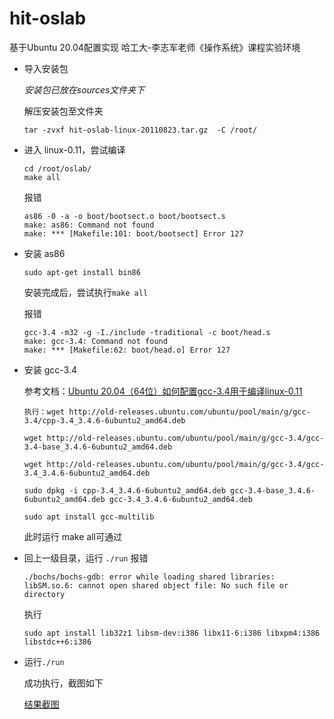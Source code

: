 # hit-oslab
基于Ubuntu 20.04配置实现 哈工大-李志军老师《操作系统》课程实验环境

- 导入安装包
    
    *安装包已放在sources文件夹下*

    解压安装包至文件夹
    ```
    tar -zvxf hit-oslab-linux-20110823.tar.gz  -C /root/
    ```
- 进入 linux-0.11，尝试编译
    ```
    cd /root/oslab/
    make all
    ```
    报错 
    ```
    as86 -0 -a -o boot/bootsect.o boot/bootsect.s
    make: as86: Command not found
    make: *** [Makefile:101: boot/bootsect] Error 127
    ```
- 安装 as86
    ```
    sudo apt-get install bin86
    ```
    安装完成后，尝试执行`make all`

    报错
    ```
    gcc-3.4 -m32 -g -I./include -traditional -c boot/head.s
    make: gcc-3.4: Command not found
    make: *** [Makefile:62: boot/head.o] Error 127
    ```

- 安装 gcc-3.4

    参考文档：[Ubuntu 20.04（64位）如何配置gcc-3.4用于编译linux-0.11](https://www.bilibili.com/read/cv6353911/)

    ```
    执行：wget http://old-releases.ubuntu.com/ubuntu/pool/main/g/gcc-3.4/cpp-3.4_3.4.6-6ubuntu2_amd64.deb 

    wget http://old-releases.ubuntu.com/ubuntu/pool/main/g/gcc-3.4/gcc-3.4-base_3.4.6-6ubuntu2_amd64.deb

    wget http://old-releases.ubuntu.com/ubuntu/pool/main/g/gcc-3.4/gcc-3.4_3.4.6-6ubuntu2_amd64.deb

    sudo dpkg -i cpp-3.4_3.4.6-6ubuntu2_amd64.deb gcc-3.4-base_3.4.6-6ubuntu2_amd64.deb gcc-3.4_3.4.6-6ubuntu2_amd64.deb

    sudo apt install gcc-multilib
    ```

    此时运行 make all可通过

- 回上一级目录，运行 `./run` 
    报错
    ```
    ./bochs/bochs-gdb: error while loading shared libraries: libSM.so.6: cannot open shared object file: No such file or directory
    ```
    执行
    ```
    sudo apt install lib32z1 libsm-dev:i386 libx11-6:i386 libxpm4:i386 libstdc++6:i386
    ```
- 运行`./run`

    成功执行，截图如下

    [结果截图](./sources/result.png)